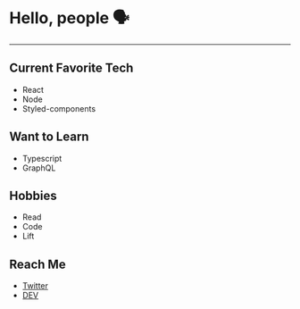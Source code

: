 # Hello, people 🗣

___

## Current Favorite Tech
- React
- Node
- Styled-components

## Want to Learn
- Typescript
- GraphQL

## Hobbies
- Read
- Code
- Lift

## Reach Me
- [Twitter](https://twitter.com/austinftacnik)
- [DEV](https://dev.to/austinftacnik)
